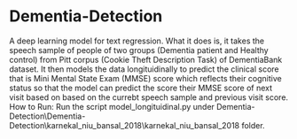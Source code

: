 # Dementia-Detection
A deep learning model for text regression. What it does is, it takes the speech sample of people of two groups (Dementia patient and Healthy control) from Pitt corpus (Cookie Theft Description Task) of DementiaBank dataset. It then models the data longituidinally to predict the clinical score that is Mini Mental State Exam (MMSE) score which reflects their cognitive status so that the model can predict the score their MMSE score of next visit based on based on the currebt speech sample and previous visit score.
How to Run:
Run the script model_longituidinal.py under Dementia-Detection\Dementia-Detection\karnekal_niu_bansal_2018\karnekal_niu_bansal_2018 folder.
